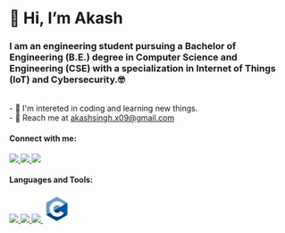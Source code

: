 <h1>👋 Hi, I’m Akash</h1>
<h3> I am an engineering student pursuing a Bachelor of Engineering (B.E.) degree in Computer Science and Engineering (CSE) with a specialization in Internet of Things (IoT) and Cybersecurity.🤓</h3>
<br>
- 👀 I'm intereted in coding and learning new things.<br>
- 📩 Reach me at <a href="mailto:akashsingh.x09@gmail.com">akashsingh.x09@gmail.com</a><br>

<h4>Connect with me:</h4>
<a href="https://twitter.com/AkashSi96138077" target="_blank">
<img src="https://help.twitter.com/content/dam/help-twitter/brand/logo.png" width="50px" target="_blank">
</a>
<a href="https://www.instagram.com/akash_s_09/" target="_blank">
<img src="https://upload.wikimedia.org/wikipedia/commons/thumb/e/e7/Instagram_logo_2016.svg/800px-Instagram_logo_2016.svg.png"  width="50px" />
</a>
<a href="https://www.facebook.com/profile.php?id=100020189321708" target="_blank">
<img src="https://www.facebook.com/images/fb_icon_325x325.png" width="50px">
</a>

<h4>Languages and Tools:</h4>
<a href="https://www.w3schools.com/html/" target="_blank">
<img src="https://www.progressivekids.us/wp-content/uploads/2019/02/HTML5logo.png" width="50px">
</a>
<a href="https://www.w3schools.com/w3css/default.asp" target="_blank">
<img src="https://encrypted-tbn0.gstatic.com/images?q=tbn:ANd9GcS_2dfsPeW1sL0lDikNWEnlRvo1-k-KtEVp39aUTc9hzzDlbgj-ZhxRVXkK2p1tGCevIkY&usqp=CAU" width="50px">
</a>
<a href="https://www.w3schools.com/js/" target="_blank">
<img src="https://upload.wikimedia.org/wikipedia/commons/thumb/9/99/Unofficial_JavaScript_logo_2.svg/2048px-Unofficial_JavaScript_logo_2.svg.png" width="50px">
</a>
<a href="https://www.w3schools.com/c/" target="_blank">
<img src="https://raw.githubusercontent.com/github/explore/f3e22f0dca2be955676bc70d6214b95b13354ee8/topics/c/c.png" width="50px">
</a>
